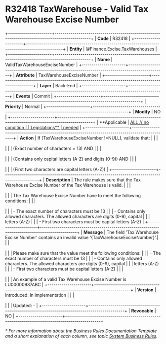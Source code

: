 ﻿---
erp.type: business-rule
erp.entity: Finance.Excise.TaxWarehouses
---

# R32418 TaxWarehouse - Valid Tax Warehouse Excise Number   
+----------------------+------------------------------------------------------------------------------------------------+
| **Code**             | R32418                                                                                         |
+----------------------+------------------------------------------------------------------------------------------------+
| **Entity**           | @Finance.Excise.TaxWarehouses                                                                  |
+----------------------+------------------------------------------------------------------------------------------------+
| **Name**             | ValidTaxWarehouseExciseNumber                                                                  |
+----------------------+------------------------------------------------------------------------------------------------+
| **Attribute**        | TaxWarehouseExciseNumber                                                                       |
+----------------------+------------------------------------------------------------------------------------------------+
| **Layer**            | Back-End                                                                                       |
+----------------------+------------------------------------------------------------------------------------------------+
| **Events**           | Commit                                                                                         |
+----------------------+------------------------------------------------------------------------------------------------+
| **Priority**         | Normal                                                                                         |
+----------------------+------------------------------------------------------------------------------------------------+
| **Modify**           | NO                                                                                             |
+----------------------+------------------------------------------------------------------------------------------------+
| **Applicable         | [ALL // no condition                                                                           |
| Legislations**       | needed](xref:applicable-legislations)                                                          |
+----------------------+------------------------------------------------------------------------------------------------+
| **Action**           | If (TaxWarehouseExciseNumber !=NULL), validate that:                                           |
|                      | <br/><br/>                                                                                     |
|                      | (Exact number of characters = 13) AND                                                          |
|                      | <br/><br/>                                                                                     |
|                      | (Contains only capital letters (A-Z) and digits (0-9)) AND                                     |
|                      | <br/><br/>                                                                                     |
|                      | (First two characters are capital letters (A-Z))                                               |
+----------------------+------------------------------------------------------------------------------------------------+
| **Description**      | The rule makes sure that the Tax Warehouse Excise Number of the Tax Warehouse is valid.        |
|                      | <br/><br/>                                                                                     |
|                      | The Tax Warehouse Excise Number have to meet the following conditions:                         |
|                      | <br/><br/>                                                                                     |
|                      | -   The exact number of characters must be 13                                                  |
|                      | -   Contains only allowed characters. The allowed characters are digits (0-9), capital         |
|                      |     letters (A-Z)                                                                              |
|                      | -   First two characters must be capital letters (A-Z)                                         |
+----------------------+------------------------------------------------------------------------------------------------+
| **Message**          | The field 'Tax Warehouse Excise Number' contains an invalid value '{TaxWarehouseExciseNumber}'.|
|                      | <br/><br/>                                                                                     |
|                      | Please make sure that the value meet the following conditions:                                 |
|                      | -   The exact number of characters must be 13                                                  | 
|                      | -   Contains only allowed characters. The allowed characters are digits (0-9), capital         |
|                      |     letters (A-Z)                                                                              |
|                      | -   First two characters must be capital letters (A-Z)                                         |
|                      | <br/><br/>                                                                                     |
|                      | An example of a valid Tax Warehouse Excise Number is LU00000987ABC                             |
+----------------------+------------------------------------------------------------------------------------------------+
| **Version**          | Introduced: In implementation                                                                  |
|                      | <br/><br/>                                                                                     |
|                      | Updated: -                                                                                     |
+----------------------+------------------------------------------------------------------------------------------------+
| **Revocable**        | NO                                                                                             |
+----------------------+------------------------------------------------------------------------------------------------+

*\* For more information about the Business Rules Documentation Template and a short explanation of each column, see
topic [System Business Rules](../templates/template-description-system-business-rules.md).*
